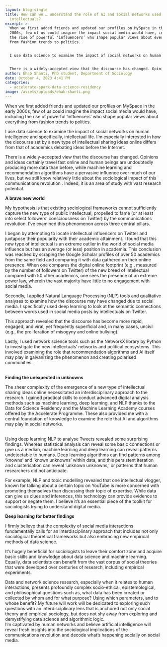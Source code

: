 ```yaml
---
layout: blog-single
title: How can we … understand the role of AI and social networks used by public
  intellectuals?
excerpt: >-
  When we first added friends and updated our profiles on MySpace in the early
  2000s, few of us could imagine the impact social media would have, including
  the rise of powerful ‘influencers’ who shape popular views about everything
  from fashion trends to politics.


  I use data science to examine the impact of social networks on human intelligence and specifically, intellectual life. I’m especially interested in how the discourse set by a new type of intellectual sharing ideas online differs from that of academics debating ideas before the Internet. 


  There is a widely-accepted view that the discourse has changed. Opinions and ideas certainly travel fast online and human beings are undoubtedly producing more data than before, while machine learning and recommendation algorithms have a pervasive influence over much of our lives, but we still know relatively little about the sociological impact of this communications revolution  . Indeed, it is an area of study with vast research potential.
author: Ehab Shanti, PhD student, Department of Sociology
date: October 4, 2023 4:41 PM
categories:
  - accelerate-spark-data-science-residency
image: /assets/uploads/ehab-shanti.png
---
```

When we first added friends and updated our profiles on MySpace in the early 2000s, few of us could imagine the impact social media would have, including the rise of powerful ‘influencers’ who shape popular views about everything from fashion trends to politics.

I use data science to examine the impact of social networks on human intelligence and specifically, intellectual life. I’m especially interested in how the discourse set by a new type of intellectual sharing ideas online differs from that of academics debating ideas before the Internet. 

There is a widely-accepted view that the discourse has changed. Opinions and ideas certainly travel fast online and human beings are undoubtedly producing more data than before, while machine learning and recommendation algorithms have a pervasive influence over much of our lives, but we still know relatively little about the sociological impact of this communications revolution . Indeed, it is an area of study with vast research potential.

**A brave new world**

My hypothesis is that existing sociological frameworks cannot sufficiently capture   the new type of public intellectual, propelled to fame (or at least into select followers’ consciousness on Twitter) by the communications revolution. I’ve examined this phenomenon across three central pillars. 

I began by attempting to locate intellectual influencers on Twitter and juxtapose their popularity with their academic attainment. I found that this new type of intellectual is an extreme outlier in the world of social media influence   but has an average (or less) position in academia.    This conclusion was reached by scraping the Google Scholar profiles of over 50 academics from the same field and comparing it with data gathered on their online presence. When one compares the digital online footprint (e.g., measured by the number of followers on Twitter) of the new breed of intellectual compared with 50 other academics, one sees the presence of an extreme power law, wherein the vast majority have little to no engagement with social media. 

Secondly, I applied Natural Language Processing (NLP) tools and qualitative analyses to examine how the discourse may have changed due to social media. I specifically used deep learning to look at the semantic connections between words used in social media posts by intellectuals on Twitter.

This approach revealed that the discourse has become more rapid, engaged, and viral, yet frequently superficial and, in many cases, uncivil  (e.g., the proliferation of misogyny and online bullying).

Lastly, I used network science tools  such as the NetworkX library by Python to investigate the new intellectuals’ networks and political ecosystems. This involved examining the role that recommendation algorithms and AI itself may play in galvanizing the phenomenon and creating polarised communities.

\
**Finding the unexpected in unknowns**


The sheer complexity of the emergence of a new type of intellectual sharing ideas online necessitated an interdisciplinary approach to the research. I gained practical skills to conduct advanced digital analysis methods such as machine learning, deep learning, and NLP thanks to the Data for Science Residency and the Machine Learning Academy courses offered by the Accelerate Programme. These also provided me with a central foundation of knowledge to examine the role that AI and algorithms may play in social networks.

\
Using deep learning NLP to analyse Tweets revealed some surprising findings.  Whereas statistical analysis can reveal some basic connections or give us a median, machine learning and deep learning can reveal patterns undetectable to humans. Deep learning algorithms can find patterns among ‘knowns’ and ‘known unknowns’ within data, and this persistent iteration and clusterisation can reveal ‘unknown unknowns,’ or patterns that human researchers did not anticipate.

For example, NLP and topic modelling revealed that one intellectual vlogger, known for talking about a certain topic on YouTube is more concerned with promoting themselves than discussing their topic of expertise. While data can give us clues and inferences, this technology can provide evidence to support or negate them. I believe it’s an essential piece of the toolkit for sociologists trying to understand digital media.

**Deep learning for better findings**

I firmly believe that the complexity of social media interactions fundamentally calls for an interdisciplinary approach that includes not only sociological theoretical frameworks but also embracing new empirical methods of data science. 

It’s hugely beneficial for sociologists to leave their comfort zone and acquire basic skills and knowledge about data science and machine learning. Equally, data scientists can benefit from the vast corpus of social theories that were developed over centuries of research, including empirical experiments.

Data and network science research, especially when it relates to human interactions, presents profoundly complex socio-ethical, epistemological, and philosophical questions such as, what data has been created or collected by whom and for what purpose? Using which parameters, and to whose benefit? My future will work will be dedicated to exploring such questions with an interdisciplinary lens that is anchored not only social theory and empirical sociology, but does not shy away from exploring and demystifying data science and algorithmic logic.\
I’m captivated by human networks and believe artificial intelligence will reveal fresh insights into the sociological implications of the communications revolution and decode what’s happening socially on social media.